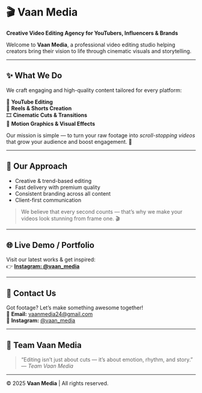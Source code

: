 # 🎬 Vaan Media

**Creative Video Editing Agency for YouTubers, Influencers & Brands**

Welcome to **Vaan Media**, a professional video editing studio helping creators bring their vision to life through cinematic visuals and storytelling.

---

## ✨ What We Do

We craft engaging and high-quality content tailored for every platform:

🎥 **YouTube Editing**  
📱 **Reels & Shorts Creation**  
🎞️ **Cinematic Cuts & Transitions**  
🎨 **Motion Graphics & Visual Effects**

Our mission is simple — to turn your raw footage into *scroll-stopping videos* that grow your audience and boost engagement. 🚀

---

## 💼 Our Approach

- Creative & trend-based editing  
- Fast delivery with premium quality  
- Consistent branding across all content  
- Client-first communication  

> We believe that every second counts — that’s why we make your videos look stunning from frame one. 🎬

---

## 🌐 Live Demo / Portfolio

Visit our latest works & get inspired:  
👉 [**Instagram: @vaan_media**](https://instagram.com/vaan_media)

---

## 📩 Contact Us

Got footage? Let’s make something awesome together!  
📧 **Email:** [vaanmedia24@gmail.com](mailto:vaanmedia24@gmail.com)  
📱 **Instagram:** [@vaan_media](https://instagram.com/vaan_media)

---

## 🧠 Team Vaan Media

> “Editing isn’t just about cuts — it’s about emotion, rhythm, and story.”  
> — *Team Vaan Media*

---

© 2025 **Vaan Media** | All rights reserved.

